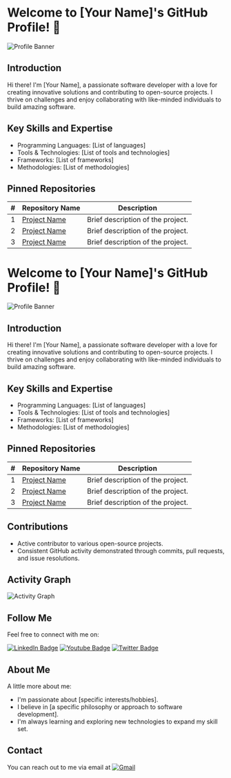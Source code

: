 # Welcome to [Your Name]'s GitHub Profile! 👋

![Profile Banner](link_to_profile_banner_image)

## Introduction
Hi there! I'm [Your Name], a passionate software developer with a love for creating innovative solutions and contributing to open-source projects. I thrive on challenges and enjoy collaborating with like-minded individuals to build amazing software.

## Key Skills and Expertise
- Programming Languages: [List of languages]
- Tools & Technologies: [List of tools and technologies]
- Frameworks: [List of frameworks]
- Methodologies: [List of methodologies]

## Pinned Repositories

| #   | Repository Name                | Description                                     |
| --- | ------------------------------ | ----------------------------------------------- |
| 1   | [Project Name](link_to_repo1) | Brief description of the project.               |
| 2   | [Project Name](link_to_repo2) | Brief description of the project.               |
| 3   | [Project Name](link_to_repo3) | Brief description of the project.               |

# Welcome to [Your Name]'s GitHub Profile! 👋

![Profile Banner](link_to_profile_banner_image)

## Introduction
Hi there! I'm [Your Name], a passionate software developer with a love for creating innovative solutions and contributing to open-source projects. I thrive on challenges and enjoy collaborating with like-minded individuals to build amazing software.

## Key Skills and Expertise
- Programming Languages: [List of languages]
- Tools & Technologies: [List of tools and technologies]
- Frameworks: [List of frameworks]
- Methodologies: [List of methodologies]

## Pinned Repositories

| #   | Repository Name                | Description                                     |
| --- | ------------------------------ | ----------------------------------------------- |
| 1   | [Project Name](link_to_repo1) | Brief description of the project.               |
| 2   | [Project Name](link_to_repo2) | Brief description of the project.               |
| 3   | [Project Name](link_to_repo3) | Brief description of the project.               |

## Contributions
- Active contributor to various open-source projects.
- Consistent GitHub activity demonstrated through commits, pull requests, and issue resolutions.

## Activity Graph
![Activity Graph](link_to_activity_graph_image)

## Follow Me
Feel free to connect with me on:
<div id="badges">
  <a href="link_to_linkedin_profile"><img src="https://img.shields.io/badge/LinkedIn-blue?style=for-the-badge&logo=linkedin&logoColor=white" alt="LinkedIn Badge"/></a>
  <a href="link_to_youtube_profile"><img src="https://img.shields.io/badge/YouTube-red?style=for-the-badge&logo=youtube&logoColor=white" alt="Youtube Badge"/></a>
  <a href="link_to_twitter_profile"><img src="https://img.shields.io/badge/Twitter-blue?style=for-the-badge&logo=twitter&logoColor=white" alt="Twitter Badge"/></a>
</div>

## About Me
A little more about me:
- I'm passionate about [specific interests/hobbies].
- I believe in [a specific philosophy or approach to software development].
- I'm always learning and exploring new technologies to expand my skill set.

## Contact
You can reach out to me via email at [![Gmail](https://img.shields.io/badge/Gmail-%20-red)](mailto:your_gmail@example.com)
